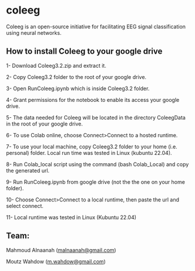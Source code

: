 # coleeg
Coleeg is an open-source initiative for facilitating EEG signal classification using neural networks.

## How to install Coleeg to your google drive
  1- Download Coleeg3.2.zip and extract it.
  
  2- Copy Coleeg3.2 folder to the root of your google drive.
  
  3- Open RunColeeg.ipynb which is inside Coleeg3.2 folder.
  
  4- Grant permissions for the notebook to enable its access your google drive.
  
  5- The data needed for Coleeg will be located in the directory ColeegData in the root of your google drive.
  
  6- To use Colab online, choose Connect>Connect to a hosted runtime.
  
  7- To use your local machine, copy Coleeg3.2 folder to your home (i.e. personal) folder. Local run time was tested in Linux (kubuntu 22.04).
     
  8- Run Colab_local script using the command (bash Colab_Local) and copy the generated url.
  
  9- Run RunColeeg.ipynb from google drive (not the the one on your home folder).
  
  10- Choose Connect>Connect to a local runtime, then paste the url and select connect.

  11- Local runtime was tested in Linux (Kubuntu 22.04)

## Team:

Mahmoud Alnaanah (malnaanah@gmail.com)

Moutz Wahdow (m.wahdow@gmail.com)
